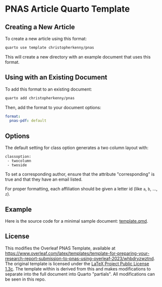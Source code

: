 
# PNAS Article Quarto Template

## Creating a New Article

To create a new article using this format:

```bash
quarto use template christopherkenny/pnas
```

This will create a new directory with an example document that uses this format.

## Using with an Existing Document

To add this format to an existing document:

```bash
quarto add christopherkenny/pnas
```

Then, add the format to your document options:

```yaml
format:
  pnas-pdf: default
```    

## Options

The default setting for class option generates a two column layout with:

```
classoption:
 - twocolumn
 - twoside
```
To set a corresponding author, ensure that the attribute "corresponding" is true and that they have an email listed.

For proper formatting, each affiliation should be given a letter id (like `a`, `b`, ..., `z`).

## Example

Here is the source code for a minimal sample document: [template.qmd](template.qmd).

<!-- pdftools::pdf_convert('template.pdf', pages = 1) 
![[template.qmd](template.qmd)](template_1.png) -->

## License

This modifies the Overleaf PNAS Template, available at <https://www.overleaf.com/latex/templates/template-for-preparing-your-research-report-submission-to-pnas-using-overleaf-2023/whbdryzwztnd>. The original template is licensed under the [LaTeX Project Public License 1.3c](https://www.latex-project.org/lppl/lppl-1-3c/). The template within is derived from this and makes modifications to separate into the full document into Quarto "partials". All modifications can be seen in this repo. 

